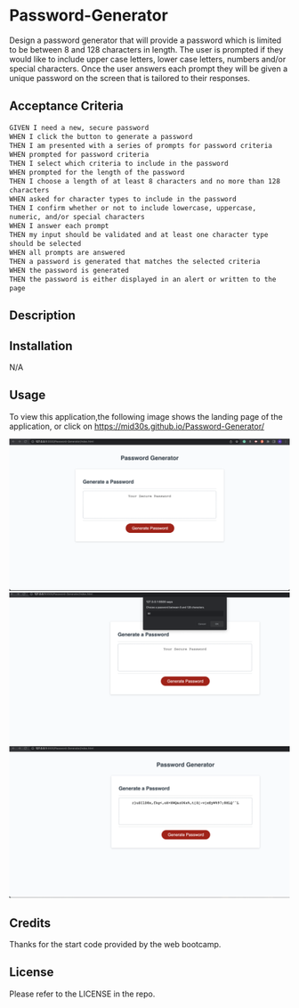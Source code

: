 # Password-Generator

Design a password generator that will provide a password which is limited to be between 8 and 128 characters in length. The user is prompted if they would like to include upper case letters, lower case letters, numbers and/or special characters. Once the user answers each prompt they will be given a unique password on the screen that is tailored to their responses.

## Acceptance Criteria

```
GIVEN I need a new, secure password
WHEN I click the button to generate a password
THEN I am presented with a series of prompts for password criteria
WHEN prompted for password criteria
THEN I select which criteria to include in the password
WHEN prompted for the length of the password
THEN I choose a length of at least 8 characters and no more than 128 characters
WHEN asked for character types to include in the password
THEN I confirm whether or not to include lowercase, uppercase, numeric, and/or special characters
WHEN I answer each prompt
THEN my input should be validated and at least one character type should be selected
WHEN all prompts are answered
THEN a password is generated that matches the selected criteria
WHEN the password is generated
THEN the password is either displayed in an alert or written to the page
```

## Description




## Installation

N/A

## Usage

To view this application,the following image shows the landing page of the application, or click on https://mid30s.github.io/Password-Generator/

![password-generator](./assets/images/password-generator-1.png)
![password-generator](./assets/images/password-generator-2.png)
![password-generator](./assets/images/password-generator-3.png)

## Credits

Thanks for the start code provided by the web bootcamp.

## License

Please refer to the LICENSE in the repo.
